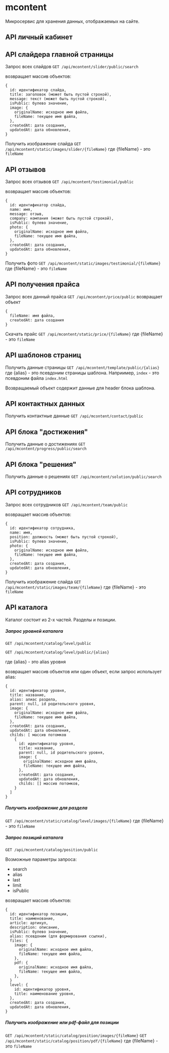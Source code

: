 # mcontent

Микросервис для хранения данных, отображаемых на сайте.

## API личный кабинет

## API слайдера главной страницы

Запрос всех слайдов
`GET /api/mcontent/slider/public/search`

возвращает массив объектов:
```
{
  id: идентификатор слайда,
  title: заголовок (может быть пустой строкой),
  message: текст (может быть пустой строкой),
  isPublic: булево значение,
  image: {
    originalName: исходное имя файла,
    fileName: текущее имя файла,
  },
  createdAt: дата создания,
  updatedAt: дата обновления,
}
```

Получить изображение слайда
`GET /api/mcontent/static/images/slider/{fileName}`
где {fileName} - это `fileName`

## API отзывов

Запрос всех отзывов
`GET /api/mcontent/testimonial/public`

возвращает массив объектов:
```
{
  id: идентификатор слайда,
  name: имя,
  message: отзыв,
  company: компания (может быть пустой строкой),
  isPublic: булево значение,
  photo: {
    originalName: исходное имя файла,
    fileName: текущее имя файла,
  },
  createdAt: дата создания,
  updatedAt: дата обновления,
}
```

Получить фото
`GET /api/mcontent/static/images/testimonial/{fileName}`
где {fileName} - это `fileName`

## API получения прайса

Запрос всех данный прайса
`GET /api/mcontent/price/public`
возвращает объект
```
{
  fileName: имя файла,
  createdAt: дата создания
}
```

Скачать прайс
`GET /api/mcontent/static/price/{fileName}`
где {fileName} - это `fileName`


## API шаблонов страниц

Получить данные страницы
`GET /api/mcontent/template/public/{alias}`
где {alias} - это псевдоним страницы шаблона. Наприимер, `index` - это псевдоним файла `index.html`

Возвращаемый объект содержит данные для header блока шаблона.

## API контактных данных

Получить контактные данные
`GET /api/mcontent/contact/public`

## API блока "достижения"

Получить данные о достижениях
`GET /api/mcontent/progress/public/search`

## API блока "решения"

Получить данные о решениях
`GET /api/mcontent/solution/public/search`

## API сотрудников

Запрос всех сотрудников
`GET /api/mcontent/team/public`

возвращает массив объектов:
```
{
  id: идентификатор сотрудника,
  name: имя,
  position: должность (может быть пустой строкой),
  isPublic: булево значение,
  photo: {
    originalName: исходное имя файла,
    fileName: текущее имя файла,
  },
  createdAt: дата создания,
  updatedAt: дата обновления,
}
```

Получить изображение слайда
`GET /api/mcontent/static/images/team/{fileName}`
где {fileName} - это `fileName`

## API каталога

Каталог состоит из 2-х частей. Разделы и позиции.

##### Запрос уровней каталога

`GET /api/mcontent/catalog/level/public`

`GET /api/mcontent/catalog/level/public/{alias}`

где {alias} - это alias уровня

возвращает массив объектов или один объект, если запрос использует alias:
```
{
  id: идентификатор уровня,
  title: название,
  alias: алиас раздела,
  parent: null, id родительского уровня,
  image: {
    originalName: исходное имя файла,
    fileName: текущее имя файла,
  },
  createdAt: дата создания,
  updatedAt: дата обновления,
  childs: [ массив потомков
    {
      id: идентификатор уровня,
      title: название,
      parent: null, id родительского уровня,
      image: {
        originalName: исходное имя файла,
        fileName: текущее имя файла,
      },
      createdAt: дата создания,
      updatedAt: дата обновления,
      childs: [] массив потомков, 
    }
  ]
}
```

##### Получить изображение для раздела
`GET /api/mcontent/static/catalog/level/images/{fileName}`
где {fileName} - это `fileName`


##### Запрос позиций каталога

`GET /api/mcontent/catalog/position/public`

Возможные параметры запроса:
- search
- alias
- last
- limit
- isPublic


возвращает массив объектов:
```
{
  id: идентификатор позиции,
  title: наименование,
  article: артикул,
  description: описание,
  isPublic: булево значение,
  alias: псевдоним (для формирования ссылки),
  files: {
    image: {
      originalName: исходное имя файла,
      fileName: текущее имя файла,
    },
    pdf: {
      originalName: исходное имя файла,
      fileName: текущее имя файла,
    },
  }
  level: {
    id: идентификатор уровня,
    title: наименование уровня,
  },
  createdAt: дата создания,
  updatedAt: дата обновления,
}
```

##### Получить изображение или pdf-файл для позиции
`GET /api/mcontent/static/catalog/position/images/{fileName}`
`GET /api/mcontent/static/catalog/position/pdf/{fileName}`
где {fileName} - это `fileName`